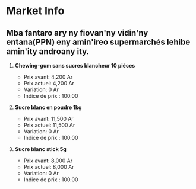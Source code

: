 # Market Info

## Mba fantaro ary ny fiovan'ny vidin'ny entana(PPN) eny amin'ireo supermarchés lehibe amin'ity androany ity.

1. **Chewing-gum sans sucres blancheur 10 pièces**
   - Prix avant: 4,200 Ar
   - Prix actuel: 4,200 Ar
   - Variation: 0 Ar
   - Indice de prix : 100.00

2. **Sucre blanc en poudre 1kg**
   - Prix avant: 11,500 Ar
   - Prix actuel: 11,500 Ar
   - Variation: 0 Ar
   - Indice de prix : 100.00

3. **Sucre blanc stick 5g**
   - Prix avant: 8,000 Ar
   - Prix actuel: 8,000 Ar
   - Variation: 0 Ar
   - Indice de prix : 100.00

